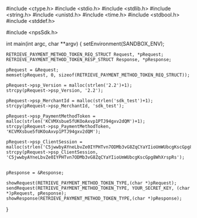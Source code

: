 #include <ctype.h>
#include <stdio.h>
#include <stdlib.h>
#include <string.h>
#include <unistd.h>
#include <time.h>
#include <stdbool.h>
#include <stddef.h>

#include <npsSdk.h>

int main(int argc, char **argv) {
    setEnvironment(SANDBOX_ENV);

    RETRIEVE_PAYMENT_METHOD_TOKEN_REQ_STRUCT Request, *pRequest;
    RETRIEVE_PAYMENT_METHOD_TOKEN_RESP_STRUCT Response, *pResponse;

    pRequest = &Request;
    memset(pRequest, 0, sizeof(RETRIEVE_PAYMENT_METHOD_TOKEN_REQ_STRUCT));

    pRequest->psp_Version = malloc(strlen('2.2')+1);
    strcpy(pRequest->psp_Version, '2.2');

    pRequest->psp_MerchantId = malloc(strlen('sdk_test')+1);
    strcpy(pRequest->psp_MerchantId, 'sdk_test');

    pRequest->psp_PaymentMethodToken = malloc(strlen('KCVMXsbue5fUKOoAxvp1PTJ94gxv2dQM')+1);
    strcpy(pRequest->psp_PaymentMethodToken, 'KCVMXsbue5fUKOoAxvp1PTJ94gxv2dQM');

    pRequest->psp_ClientSession = malloc(strlen('C5jwwbyAYneLbvZe0IYPHTvn7ODMb3vG8ZqCYaYIioUmWUbcgKscGpg8WhXrspRs')+1);
    strcpy(pRequest->psp_ClientSession, 'C5jwwbyAYneLbvZe0IYPHTvn7ODMb3vG8ZqCYaYIioUmWUbcgKscGpg8WhXrspRs');


    pResponse = &Response;

    showRequest(RETRIEVE_PAYMENT_METHOD_TOKEN_TYPE,(char *)pRequest);
    sendRequest(RETRIEVE_PAYMENT_METHOD_TOKEN_TYPE, YOUR_SECRET_KEY, (char *)pRequest, pResponse);
    showResponse(RETRIEVE_PAYMENT_METHOD_TOKEN_TYPE,(char *)pResponse);
}
